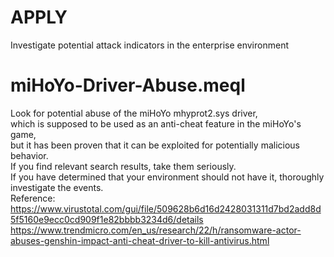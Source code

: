 # APPLY
Investigate potential attack indicators in the enterprise environment

# miHoYo-Driver-Abuse.meql
Look for potential abuse of the miHoYo mhyprot2.sys driver, \
which is supposed to be used as an anti-cheat feature in the miHoYo's game, \
but it has been proven that it can be exploited for potentially malicious behavior. \
If you find relevant search results, take them seriously. \
If you have determined that your environment should not have it, thoroughly investigate the events. \
Reference: \
https://www.virustotal.com/gui/file/509628b6d16d2428031311d7bd2add8d5f5160e9ecc0cd909f1e82bbbb3234d6/details \
https://www.trendmicro.com/en_us/research/22/h/ransomware-actor-abuses-genshin-impact-anti-cheat-driver-to-kill-antivirus.html
